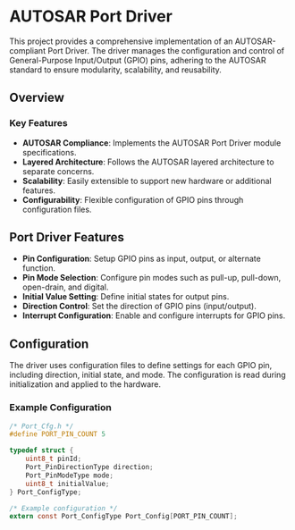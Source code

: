# AUTOSAR Port Driver

This project provides a comprehensive implementation of an AUTOSAR-compliant Port Driver. The driver manages the configuration and control of General-Purpose Input/Output (GPIO) pins, adhering to the AUTOSAR standard to ensure modularity, scalability, and reusability.

## Overview

### Key Features
- **AUTOSAR Compliance**: Implements the AUTOSAR Port Driver module specifications.
- **Layered Architecture**: Follows the AUTOSAR layered architecture to separate concerns.
- **Scalability**: Easily extensible to support new hardware or additional features.
- **Configurability**: Flexible configuration of GPIO pins through configuration files.


## Port Driver Features

- **Pin Configuration**: Setup GPIO pins as input, output, or alternate function.
- **Pin Mode Selection**: Configure pin modes such as pull-up, pull-down, open-drain, and digital.
- **Initial Value Setting**: Define initial states for output pins.
- **Direction Control**: Set the direction of GPIO pins (input/output).
- **Interrupt Configuration**: Enable and configure interrupts for GPIO pins.

## Configuration

The driver uses configuration files to define settings for each GPIO pin, including direction, initial state, and mode. The configuration is read during initialization and applied to the hardware.

### Example Configuration
```c
/* Port_Cfg.h */
#define PORT_PIN_COUNT 5

typedef struct {
    uint8_t pinId;
    Port_PinDirectionType direction;
    Port_PinModeType mode;
    uint8_t initialValue;
} Port_ConfigType;

/* Example configuration */
extern const Port_ConfigType Port_Config[PORT_PIN_COUNT];
